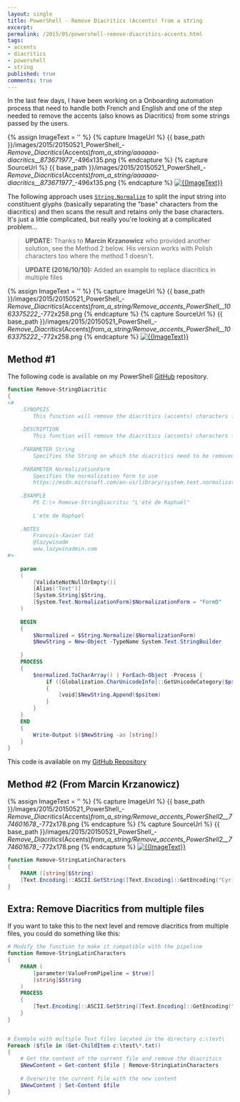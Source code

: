 ```yaml
---
layout: single
title: PowerShell - Remove Diacritics (Accents) from a string
excerpt: 
permalink: /2015/05/powershell-remove-diacritics-accents.html
tags: 
- accents
- diacritics
- powershell
- string
published: true
comments: true
---
```


 
In the last few days, I have been working on a Onboarding automation process that need to handle both French and English and one of the step needed to remove the accents (also knows as Diacritics) from some strings passed by the users.

{% assign ImageText = '' %}
{% capture ImageUrl %}
{{ base_path }}/images/2015/20150521_PowerShell_-_Remove_Diacritics_(Accents)_from_a_string/aaaaaa-diacritics__873671977__-496x135.png
{% endcapture %}
{% capture SourceUrl %}
{{ base_path }}/images/2015/20150521_PowerShell_-_Remove_Diacritics_(Accents)_from_a_string/aaaaaa-diacritics__873671977__-496x135.png
{% endcapture %}
[![{{ImageText}}]({{ImageUrl}})]({{SourceUrl}})

The following approach uses <a href="https://msdn.microsoft.com/en-us/library/system.string.normalize.aspx" target="_blank">`String.Normalize`</a> to split the input string into constituent glyphs (basically separating the "base" characters from the diacritics) and then scans the result and retains only the base characters. It's just a little complicated, but really you're looking at a complicated problem...

> **UPDATE:** Thanks to **Marcin Krzanowicz** who provided another solution, see the Method 2 below. His version works with Polish characters too where the method 1 doesn't.

> **UPDATE (2016/10/10):** Added an example to replace diacritics in multiple files

{% assign ImageText = '' %}
{% capture ImageUrl %}
{{ base_path }}/images/2015/20150521_PowerShell_-_Remove_Diacritics_(Accents)_from_a_string/Remove_accents_PowerShell__1063375222__-772x258.png
{% endcapture %}
{% capture SourceUrl %}
{{ base_path }}/images/2015/20150521_PowerShell_-_Remove_Diacritics_(Accents)_from_a_string/Remove_accents_PowerShell__1063375222__-772x258.png
{% endcapture %}
[![{{ImageText}}]({{ImageUrl}})]({{SourceUrl}})


## Method #1

The following code is available on my PowerShell <a href="https://github.com/lazywinadmin/PowerShell/blob/master/TOOL-Remove-StringDiacritic/Remove-StringDiacritic.ps1" target="_blank">GitHub</a> repository.


```powershell
function Remove-StringDiacritic
{
<#
    .SYNOPSIS
        This function will remove the diacritics (accents) characters from a string.
        
    .DESCRIPTION
        This function will remove the diacritics (accents) characters from a string.
    
    .PARAMETER String
        Specifies the String on which the diacritics need to be removed
    
    .PARAMETER NormalizationForm
        Specifies the normalization form to use
        https://msdn.microsoft.com/en-us/library/system.text.normalizationform(v=vs.110).aspx
    
    .EXAMPLE
        PS C:\> Remove-StringDiacritic "L'été de Raphaël"
        
        L'ete de Raphael
    
    .NOTES
        Francois-Xavier Cat
        @lazywinadm
        www.lazywinadmin.com
#>
    
    param
    (
        [ValidateNotNullOrEmpty()]
        [Alias('Text')]
        [System.String]$String,
        [System.Text.NormalizationForm]$NormalizationForm = "FormD"
    )
    
    BEGIN
    {
        $Normalized = $String.Normalize($NormalizationForm)
        $NewString = New-Object -TypeName System.Text.StringBuilder
        
    }
    PROCESS
    {
        $normalized.ToCharArray() | ForEach-Object -Process {
            if ([Globalization.CharUnicodeInfo]::GetUnicodeCategory($psitem) -ne [Globalization.UnicodeCategory]::NonSpacingMark)
            {
                [void]$NewString.Append($psitem)
            }
        }
    }
    END
    {
        Write-Output $($NewString -as [string])
    }
}
```


This code is available on my [GitHub Repository](https://github.com/lazywinadmin/PowerShell/blob/master/TOOL-Remove-StringDiacritic/Remove-StringDiacritic.ps1)


## Method #2 (From Marcin Krzanowicz)

{% assign ImageText = '' %}
{% capture ImageUrl %}
{{ base_path }}/images/2015/20150521_PowerShell_-_Remove_Diacritics_(Accents)_from_a_string/Remove_accents_PowerShell2__774601678__-772x178.png
{% endcapture %}
{% capture SourceUrl %}
{{ base_path }}/images/2015/20150521_PowerShell_-_Remove_Diacritics_(Accents)_from_a_string/Remove_accents_PowerShell2__774601678__-772x178.png
{% endcapture %}
[![{{ImageText}}]({{ImageUrl}})]({{SourceUrl}})


```powershell
function Remove-StringLatinCharacters
{
    PARAM ([string]$String)
    [Text.Encoding]::ASCII.GetString([Text.Encoding]::GetEncoding("Cyrillic").GetBytes($String))
}
```




## Extra: Remove Diacritics from multiple files


If you want to take this to the next level and remove diacritics from multiple files, you could do something like this:


```powershell
# Modify the function to make it compatible with the pipeline
function Remove-StringLatinCharacters
{
    PARAM (
        [parameter(ValueFromPipeline = $true)]
        [string]$String
    )
    PROCESS
    {
        [Text.Encoding]::ASCII.GetString([Text.Encoding]::GetEncoding("Cyrillic").GetBytes($String))
    }
}


# Exemple with multiple Text files located in the directory c:\test\
Foreach ($file in (Get-ChildItem c:\test\*.txt))
{
    # Get the content of the current file and remove the diacritics
    $NewContent = Get-content $file | Remove-StringLatinCharacters
    
    # Overwrite the current file with the new content
    $NewContent | Set-Content $file
}
```
